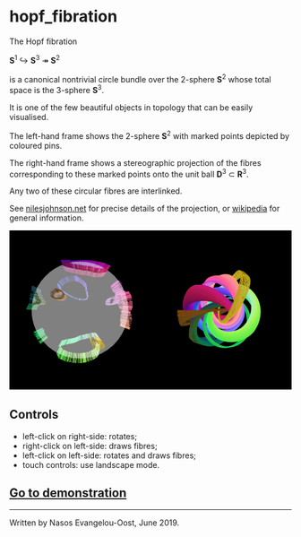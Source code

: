 # hopf_fibration

The Hopf fibration

**S**<sup>1</sup> ↪  **S**<sup>3</sup> ↠ **S**<sup>2</sup>

is a canonical nontrivial circle bundle over the 2-sphere **S**<sup>2</sup> whose total space is the 3-sphere **S**<sup>3</sup>.

It is one of the few beautiful objects in topology that can be easily visualised.

The left-hand frame shows the 2-sphere **S**<sup>2</sup> with marked points depicted by coloured pins.

The right-hand frame shows a stereographic projection of the fibres corresponding to these marked points onto the unit ball **D**<sup>3</sup> ⊂ **R**<sup>3</sup>.

Any two of these circular fibres are interlinked.

See [nilesjohnson.net](https://nilesjohnson.net/hopf-production.html) for precise details of the projection, or [wikipedia](https://en.wikipedia.org/wiki/Hopf_fibration) for general information. 

![Screenshot.](screenshot.png)

## Controls
  - left-click on right-side: rotates;
  - right-click on left-side: draws fibres;
  - left-click on left-side: rotates and draws fibres;
  - touch controls: use landscape mode.

## [Go to demonstration](https://nasosev.github.io/assets/posts/hopf_fibration)
  ---
  Written by Nasos Evangelou-Oost, June 2019.